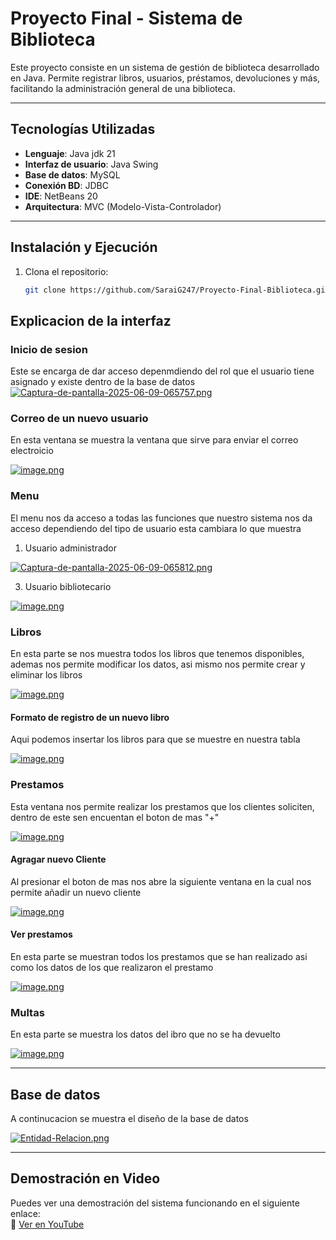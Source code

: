 # Proyecto Final - Sistema de Biblioteca

Este proyecto consiste en un sistema de gestión de biblioteca desarrollado en Java. Permite registrar libros, usuarios, préstamos, devoluciones y más, facilitando la administración general de una biblioteca.

---

## Tecnologías Utilizadas

- **Lenguaje**: Java jdk 21
- **Interfaz de usuario**: Java Swing
- **Base de datos**: MySQL
- **Conexión BD**: JDBC
- **IDE**: NetBeans 20
- **Arquitectura**: MVC (Modelo-Vista-Controlador)

---

##  Instalación y Ejecución

1. Clona el repositorio:
   ```bash
   git clone https://github.com/SaraiG247/Proyecto-Final-Biblioteca.git


## Explicacion de la interfaz
### Inicio de sesion
Este se encarga de dar acceso depenmdiendo del rol que el usuario tiene asignado y existe dentro de la base de datos
[![Captura-de-pantalla-2025-06-09-065757.png](https://i.postimg.cc/rpZkHGF9/Captura-de-pantalla-2025-06-09-065757.png)](https://postimg.cc/3yGV4vGy)

### Correo de un nuevo usuario
En esta ventana se muestra la ventana que sirve para enviar el correo electroicio

[![image.png](https://i.postimg.cc/ry0cmPvR/image.png)](https://postimg.cc/3WTzfnr3)

### Menu
El menu nos da acceso a todas las funciones que nuestro sistema nos da acceso dependiendo del tipo de usuario esta cambiara lo que muestra
1. Usuario administrador

[![Captura-de-pantalla-2025-06-09-065812.png](https://i.postimg.cc/PqTJHMHs/Captura-de-pantalla-2025-06-09-065812.png)](https://postimg.cc/NKCB7mLp)

3. Usuario bibliotecario

[![image.png](https://i.postimg.cc/Bbk57VdG/image.png)](https://postimg.cc/sGPZvwjn)

### Libros
En esta parte se nos muestra todos los libros que tenemos disponibles, ademas nos permite modificar los datos, asi mismo nos permite crear y eliminar los libros 

[![image.png](https://i.postimg.cc/854jMbY3/image.png)](https://postimg.cc/627WNCtL)

#### Formato de registro de un nuevo libro
Aqui podemos insertar los libros para que se muestre en nuestra tabla

[![image.png](https://i.postimg.cc/Y04M0fBQ/image.png)](https://postimg.cc/RJzjbtF0)


### Prestamos
Esta ventana nos permite realizar los prestamos que los clientes soliciten, dentro de este sen encuentan el boton de mas "+"

[![image.png](https://i.postimg.cc/TYCFFW86/image.png)](https://postimg.cc/vcx06THq)

#### Agragar nuevo Cliente
Al presionar el boton de mas nos abre la siguiente ventana en la cual nos permite añadir un nuevo cliente

[![image.png](https://i.postimg.cc/SNvVcLFJ/image.png)](https://postimg.cc/CzbjgqKg)

#### Ver prestamos
En esta parte se muestran todos los prestamos que se han realizado asi como los datos de los que realizaron el prestamo

[![image.png](https://i.postimg.cc/C5vZcP6s/image.png)](https://postimg.cc/30vJRBhk)

### Multas
En esta parte se muestra los datos del ibro que no se ha devuelto

[![image.png](https://i.postimg.cc/MZhXpBJT/image.png)](https://postimg.cc/6TfBHy3J)

---
## Base de datos
A continucacion se muestra el diseño de la base de datos 

[![Entidad-Relacion.png](https://i.postimg.cc/CKGxj4t0/Entidad-Relacion.png)](https://postimg.cc/B8v33247)


---
## Demostración en Video

Puedes ver una demostración del sistema funcionando en el siguiente enlace:  
🔗 [Ver en YouTube](https://youtu.be/pTgJs6feJnk)
